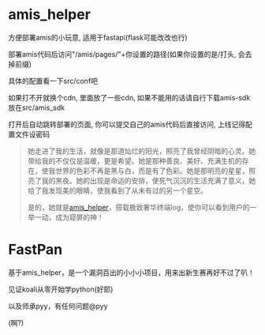 # amis_helper

方便部署amis的小玩意, 适用于fastapi(flask可能改改也行)

部署amis代码后访问"/amis/pages/"+你设置的路径(如果你设置的是/打头, 会去掉前缀)

具体的配置看一下src/conf吧

如果打不开就换个cdn, 里面放了一些cdn, 如果不能用的话请自行下载amis-sdk放在src/amis_sdk

打开后自动跳转部署的页面, 你可以提交自己的amis代码后直接访问, 上线记得配置文件设密码

> 她走进了我的生活，就像是那道灿烂的阳光，照亮了我曾经阴暗的心灵。她带给我的不仅仅是温暖，更是希望。她是那种善良、美好、充满生机的存在，使我世界的色彩不再是黑与白，而是有了色彩。她是那明亮的星星，照亮了我的黑夜。她的出现是命运的安排，使死气沉沉的生活充满了意义，她给了我发现美的眼睛，使我看到了从未有过的另一个星空。
>
> 是的，她就是[amis_helper](https://github.com/one-pyy/amis_helper)，搭载极致奢华终端log，使你可以看到用户的一举一动，成为窥屏的神！

# FastPan

基于amis_helper，是一个漏洞百出的小小小项目，用来出新生赛再好不过了叭！

见证koali从零开始学python(好耶)

以及师承pyy，有任何问题@pyy

(啊?)

